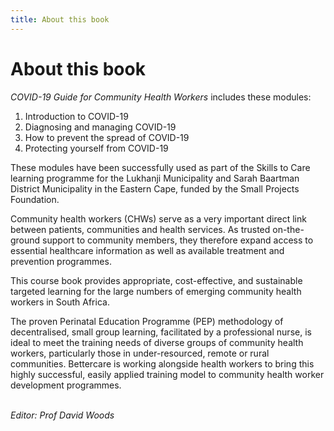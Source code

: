 ```yaml
---
title: About this book
---
```


# About this book

*COVID-19 Guide for Community Health Workers* includes these modules:

1.  Introduction to COVID-19
2.  Diagnosing and managing COVID-19
3.  How to prevent the spread of COVID-19
4.  Protecting yourself from COVID-19

These modules have been successfully used as part of the Skills to Care learning programme for the Lukhanji Municipality and Sarah Baartman District Municipality in the Eastern Cape, funded by the Small Projects Foundation.

Community health workers (CHWs) serve as a very important direct link between patients, communities and health services. As trusted on-the-ground support to community members, they therefore expand access to essential healthcare information as well as available treatment and prevention programmes.

This course book provides appropriate, cost-effective, and sustainable targeted learning for the large numbers of emerging community health workers in South Africa.

The proven Perinatal Education Programme (PEP) methodology of decentralised, small group learning, facilitated by a professional nurse, is ideal to meet the training needs of diverse groups of community health workers, particularly those in under-resourced, remote or rural communities. Bettercare is working alongside health workers to bring this highly successful, easily applied training model to community health worker development programmes.

<br>*Editor: Prof David Woods*
